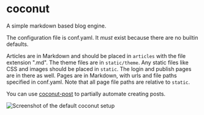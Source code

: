 coconut
=======

A simple markdown based blog engine.

The configuration file is conf.yaml. It *must* exist because there are no builtin defaults.

Articles are in Markdown and should be placed in `articles` with the file extension ".md". The theme files are in `static/theme`. Any static files like CSS and images should be placed in `static`. The login and publish pages are in there as well. Pages are in Markdown, with urls and file paths specified in conf.yaml. Note that all page file paths are relative to `static`.

You can use [coconut-post](https://github.com/mpnordland/coconut-post) to partially automate creating posts.


![Screenshot of the default coconut setup](https://drive.google.com/file/d/0B_dqqSENmE0CUzhWOVFsSmx4em8/edit?usp=sharing "coconut")

